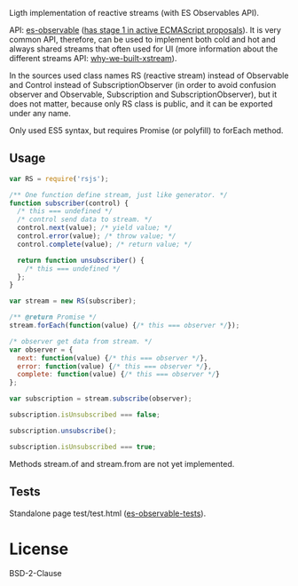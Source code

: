   Ligth implementation of reactive streams (with ES Observables API).

API: [es-observable](https://github.com/zenparsing/es-observable) ([has stage 1 in active ECMAScript proposals](https://github.com/tc39/proposals)).
It is very common API, therefore, can be used to implement both cold and hot and always shared streams that often used for UI (more information about the different streams API: [why-we-built-xstream](http://staltz.com/why-we-built-xstream.html)).

In the sources used class names RS (reactive stream) instead of Observable and Control instead of SubscriptionObserver (in order to avoid confusion observer and Observable, Subscription and SubscriptionObserver), but it does not matter, because only RS class is public, and it can be exported under any name.

Only used ES5 syntax, but requires Promise (or polyfill) to forEach method.

## Usage

```js
var RS = require('rsjs');

/** One function define stream, just like generator. */
function subscriber(control) {
  /* this === undefined */
  /* control send data to stream. */
  control.next(value); /* yield value; */
  control.error(value); /* throw value; */
  control.complete(value); /* return value; */

  return function unsubscriber() {
    /* this === undefined */
  };
}

var stream = new RS(subscriber);

/** @return Promise */
stream.forEach(function(value) {/* this === observer */});

/* observer get data from stream. */
var observer = {
  next: function(value) {/* this === observer */},
  error: function(value) {/* this === observer */},
  complete: function(value) {/* this === observer */}
};

var subscription = stream.subscribe(observer);

subscription.isUnsubscribed === false;

subscription.unsubscribe();

subscription.isUnsubscribed === true;
```

Methods stream.of and stream.from are not yet implemented.

## Tests

  Standalone page test/test.html ([es-observable-tests](https://www.npmjs.com/package/es-observable-tests)).

# License

  BSD-2-Clause

[npm-url]: https://www.npmjs.com/package/rsjs